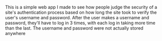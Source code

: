 This is a simple web app I made to see how people judge the security of a site's authentication process based on how long the site took to verify the user's username and password. After the user makes a username and password, they'll have to log in 3 times, with each log in taking more time than the last. The username and password were not actually stored anywhere